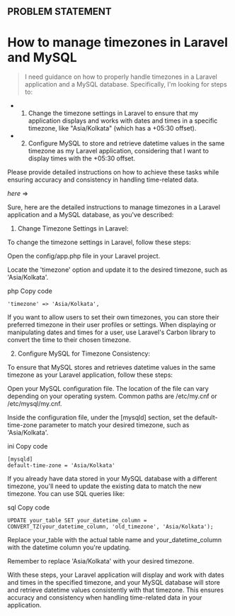 ## PROBLEM STATEMENT

# How to manage timezones in Laravel and MySQL

> I need guidance on how to properly handle timezones in a Laravel application and a MySQL database. Specifically, I'm looking for steps to:

* 1. Change the timezone settings in Laravel to ensure that my application displays and works with dates and times in a specific timezone, like "Asia/Kolkata" (which has a +05:30 offset).

* 2. Configure MySQL to store and retrieve datetime values in the same timezone as my Laravel application, considering that I want to display times with the +05:30 offset.

Please provide detailed instructions on how to achieve these tasks while ensuring accuracy and consistency in handling time-related data.

*here* => 

Sure, here are the detailed instructions to manage timezones in a Laravel application and a MySQL database, as you've described:

1. Change Timezone Settings in Laravel:

To change the timezone settings in Laravel, follow these steps:

Open the config/app.php file in your Laravel project.

Locate the 'timezone' option and update it to the desired timezone, such as 'Asia/Kolkata'.

php
Copy code
```
'timezone' => 'Asia/Kolkata',
```
If you want to allow users to set their own timezones, you can store their preferred timezone in their user profiles or settings. When displaying or manipulating dates and times for a user, use Laravel's Carbon library to convert the time to their chosen timezone.

2. Configure MySQL for Timezone Consistency:

To ensure that MySQL stores and retrieves datetime values in the same timezone as your Laravel application, follow these steps:

Open your MySQL configuration file. The location of the file can vary depending on your operating system. Common paths are /etc/my.cnf or /etc/mysql/my.cnf.

Inside the configuration file, under the [mysqld] section, set the default-time-zone parameter to match your desired timezone, such as 'Asia/Kolkata'.

ini
Copy code
```
[mysqld]
default-time-zone = 'Asia/Kolkata'
```
If you already have data stored in your MySQL database with a different timezone, you'll need to update the existing data to match the new timezone. You can use SQL queries like:

sql
Copy code
```
UPDATE your_table SET your_datetime_column = CONVERT_TZ(your_datetime_column, 'old_timezone', 'Asia/Kolkata');
```
Replace your_table with the actual table name and your_datetime_column with the datetime column you're updating.

Remember to replace 'Asia/Kolkata' with your desired timezone.

With these steps, your Laravel application will display and work with dates and times in the specified timezone, and your MySQL database will store and retrieve datetime values consistently with that timezone. This ensures accuracy and consistency when handling time-related data in your application.
